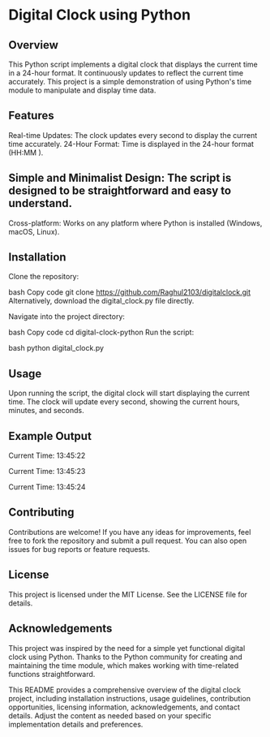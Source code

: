 
# Digital Clock using Python
## Overview
This Python script implements a digital clock that displays the current time in a 24-hour format. It continuously updates to reflect the current time accurately. This project is a simple demonstration of using Python's time module to manipulate and display time data.

## Features
Real-time Updates: The clock updates every second to display the current time accurately.
24-Hour Format: Time is displayed in the 24-hour format (HH:MM
).
## Simple and Minimalist Design: The script is designed to be straightforward and easy to understand.
Cross-platform: Works on any platform where Python is installed (Windows, macOS, Linux).
## Installation
Clone the repository:

bash
Copy code
git clone https://github.com/Raghul2103/digitalclock.git
Alternatively, download the digital_clock.py file directly.

Navigate into the project directory:

bash
Copy code
cd digital-clock-python
Run the script:

bash
python digital_clock.py
## Usage
Upon running the script, the digital clock will start displaying the current time.
The clock will update every second, showing the current hours, minutes, and seconds.
## Example Output

Current Time: 13:45:22

Current Time: 13:45:23

Current Time: 13:45:24

## Contributing
Contributions are welcome! If you have any ideas for improvements, feel free to fork the repository and submit a pull request. You can also open issues for bug reports or feature requests.

## License
This project is licensed under the MIT License. See the LICENSE file for details.

## Acknowledgements
This project was inspired by the need for a simple yet functional digital clock using Python.
Thanks to the Python community for creating and maintaining the time module, which makes working with time-related functions straightforward.


This README provides a comprehensive overview of the digital clock project, including installation instructions, usage guidelines, contribution opportunities, licensing information, acknowledgements, and contact details. Adjust the content as needed based on your specific implementation details and preferences.
